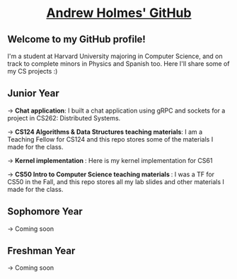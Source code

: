 <h1 align="center">
  <u> Andrew Holmes' GitHub </u>
</h1>

## Welcome to my GitHub profile!

I'm a student at Harvard University majoring in Computer Science, and on track to complete minors in Physics and Spanish too. Here I'll share some of my CS projects :)

## Junior Year
-> <b>Chat application</b>: I built a chat application using gRPC and sockets for a project in CS262: Distributed Systems.

-> <b>CS124 Algorithms & Data Structures teaching materials</b>: I am a Teaching Fellow for CS124 and this repo stores some of the materials I made for the class.

-> <b>Kernel implementation </b>: Here is my kernel implementation for CS61

-> <b>CS50 Intro to Computer Science teaching materials </b>: I was a TF for CS50 in the Fall, and this repo stores all my lab slides and other materials I made for the class.

## Sophomore Year
-> Coming soon

## Freshman Year
-> Coming soon
<!--
**ACHolmes/ACHolmes** is a ✨ _special_ ✨ repository because its `README.md` (this file) appears on your GitHub profile.

Here are some ideas to get you started:

- 🔭 I’m currently working on ...
- 🌱 I’m currently learning ...
- 👯 I’m looking to collaborate on ...
- 🤔 I’m looking for help with ...
- 💬 Ask me about ...
- 📫 How to reach me: ...
- 😄 Pronouns: ...
- ⚡ Fun fact: ...
-->
